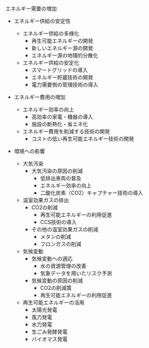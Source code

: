 エネルギー需要の増加

- エネルギー供給の安定性
    - エネルギー供給の多様化
        - 再生可能エネルギーの開発
        - 新しいエネルギー源の開発
        - エネルギー源の地理的分散化
    - エネルギー供給の安定化
        - スマートグリッドの導入
        - エネルギー貯蔵技術の開発
        - 電力需要側の管理技術の導入
    
- エネルギー費用の増加
    - エネルギー効率の向上
        - 高効率の家電・機器の導入
        - 施設の断熱化・省エネ化
    - エネルギー費用を削減する技術の開発
        - コストの低い再生可能エネルギー技術の開発
    
- 環境への影響
    - 大気汚染
        - 大気汚染の原因の削減
            - 低排出車両の普及
            - エネルギー効率の向上
            - 二酸化炭素（CO2）キャプチャー技術の導入
    - 温室効果ガスの排出
        - CO2の削減
            - 再生可能エネルギーの利用促進
            - CCS技術の導入
        - その他の温室効果ガスの削減
            - メタンの削減
            - フロンガスの削減
    - 気候変動
        - 気候変動への適応
            - 水の資源管理の改善
            - 気象データを用いたリスク予測
        - 気候変動の原因の削減
            - CO2の削減策
            - 再生可能エネルギーの利用促進
    - 再生可能エネルギーの活用
        - 太陽光発電
        - 風力発電
        - 水力発電
        - 生ごみ発酵発電
        - バイオマス発電
